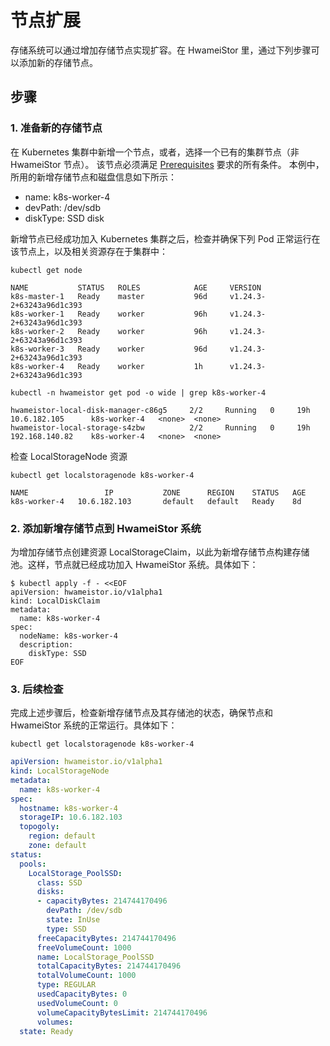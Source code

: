# 节点扩展

存储系统可以通过增加存储节点实现扩容。在 HwameiStor 里，通过下列步骤可以添加新的存储节点。

## 步骤

### 1. 准备新的存储节点

在 Kubernetes 集群中新增一个节点，或者，选择一个已有的集群节点（非 HwameiStor 节点）。
该节点必须满足 [Prerequisites](../install/prereq.md) 要求的所有条件。
本例中，所用的新增存储节点和磁盘信息如下所示：

- name: k8s-worker-4
- devPath: /dev/sdb
- diskType: SSD disk

新增节点已经成功加入 Kubernetes 集群之后，检查并确保下列 Pod 正常运行在该节点上，以及相关资源存在于集群中：

```shell
kubectl get node
```
```none
NAME           STATUS   ROLES            AGE     VERSION
k8s-master-1   Ready    master           96d     v1.24.3-2+63243a96d1c393
k8s-worker-1   Ready    worker           96h     v1.24.3-2+63243a96d1c393
k8s-worker-2   Ready    worker           96h     v1.24.3-2+63243a96d1c393
k8s-worker-3   Ready    worker           96d     v1.24.3-2+63243a96d1c393
k8s-worker-4   Ready    worker           1h      v1.24.3-2+63243a96d1c393
```
```shell
kubectl -n hwameistor get pod -o wide | grep k8s-worker-4
```
```none
hwameistor-local-disk-manager-c86g5     2/2     Running   0     19h   10.6.182.105      k8s-worker-4   <none>  <none>
hwameistor-local-storage-s4zbw          2/2     Running   0     19h   192.168.140.82    k8s-worker-4   <none>  <none>
```
检查 LocalStorageNode 资源
```shell
kubectl get localstoragenode k8s-worker-4
```
```none
NAME                 IP           ZONE      REGION    STATUS   AGE
k8s-worker-4   10.6.182.103       default   default   Ready    8d
```

### 2. 添加新增存储节点到 HwameiStor 系统

为增加存储节点创建资源 LocalStorageClaim，以此为新增存储节点构建存储池。这样，节点就已经成功加入 HwameiStor 系统。具体如下：

```console
$ kubectl apply -f - <<EOF
apiVersion: hwameistor.io/v1alpha1
kind: LocalDiskClaim
metadata:
  name: k8s-worker-4
spec:
  nodeName: k8s-worker-4
  description:
    diskType: SSD
EOF
```

### 3. 后续检查

完成上述步骤后，检查新增存储节点及其存储池的状态，确保节点和 HwameiStor 系统的正常运行。具体如下：

```shell
kubectl get localstoragenode k8s-worker-4
```
```yaml
apiVersion: hwameistor.io/v1alpha1
kind: LocalStorageNode
metadata:
  name: k8s-worker-4
spec:
  hostname: k8s-worker-4
  storageIP: 10.6.182.103
  topogoly:
    region: default
    zone: default
status:
  pools:
    LocalStorage_PoolSSD:
      class: SSD
      disks:
      - capacityBytes: 214744170496
        devPath: /dev/sdb
        state: InUse
        type: SSD
      freeCapacityBytes: 214744170496
      freeVolumeCount: 1000
      name: LocalStorage_PoolSSD
      totalCapacityBytes: 214744170496
      totalVolumeCount: 1000
      type: REGULAR
      usedCapacityBytes: 0
      usedVolumeCount: 0
      volumeCapacityBytesLimit: 214744170496
      volumes:
  state: Ready
```
